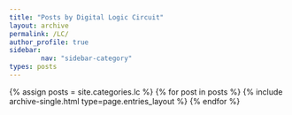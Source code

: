 ```yaml
---
title: "Posts by Digital Logic Circuit"
layout: archive
permalink: /LC/
author_profile: true
sidebar:                 
        nav: "sidebar-category"
types: posts
---
```


{% assign posts = site.categories.lc %} {% for post in posts %} {% include archive-single.html type=page.entries_layout %} {% endfor %}
